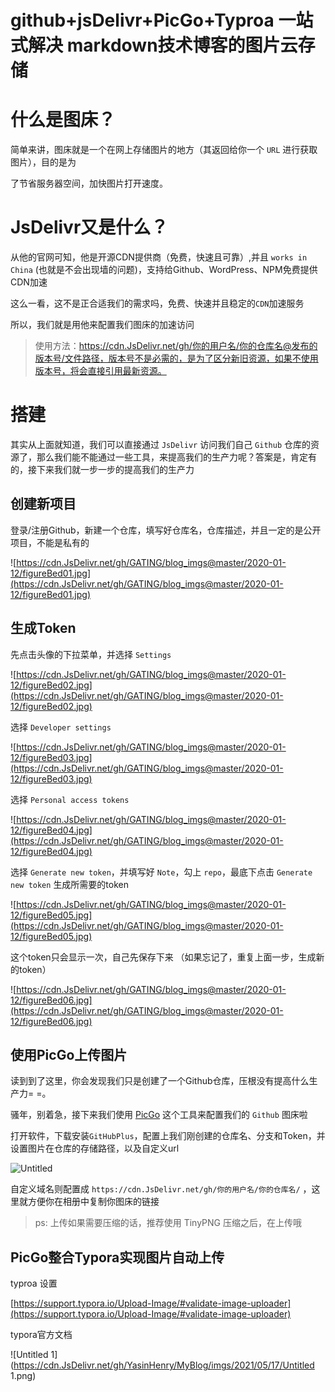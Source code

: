 # github+jsDelivr+PicGo+Typroa 一站式解决 markdown技术博客的图片云存储

# 什么是图床？

简单来讲，图床就是一个在网上存储图片的地方（其返回给你一个 `URL` 进行获取图片），目的是为

了节省服务器空间，加快图片打开速度。

# JsDelivr又是什么？

从他的官网可知，他是开源CDN提供商（免费，快速且可靠）,并且 `works in China` (也就是不会出现墙的问题)，支持给Github、WordPress、NPM免费提供CDN加速

这么一看，这不是正合适我们的需求吗，免费、快速并且稳定的`CDN`加速服务

所以，我们就是用他来配置我们图床的加速访问

> 使用方法：https://cdn.JsDelivr.net/gh/你的用户名/你的仓库名@发布的版本号/文件路径，版本号不是必需的，是为了区分新旧资源，如果不使用版本号，将会直接引用最新资源。

# 搭建

其实从上面就知道，我们可以直接通过 `JsDelivr` 访问我们自己 `Github` 仓库的资源了，那么我们能不能通过一些工具，来提高我们的生产力呢？答案是，肯定有的，接下来我们就一步一步的提高我们的生产力

## 创建新项目

登录/注册Github，新建一个仓库，填写好仓库名，仓库描述，并且一定的是公开项目，不能是私有的

![https://cdn.JsDelivr.net/gh/GATING/blog_imgs@master/2020-01-12/figureBed01.jpg](https://cdn.JsDelivr.net/gh/GATING/blog_imgs@master/2020-01-12/figureBed01.jpg)

## 生成Token

先点击头像的下拉菜单，并选择 `Settings`

![https://cdn.JsDelivr.net/gh/GATING/blog_imgs@master/2020-01-12/figureBed02.jpg](https://cdn.JsDelivr.net/gh/GATING/blog_imgs@master/2020-01-12/figureBed02.jpg)

选择 `Developer settings`

![https://cdn.JsDelivr.net/gh/GATING/blog_imgs@master/2020-01-12/figureBed03.jpg](https://cdn.JsDelivr.net/gh/GATING/blog_imgs@master/2020-01-12/figureBed03.jpg)

选择 `Personal access tokens`

![https://cdn.JsDelivr.net/gh/GATING/blog_imgs@master/2020-01-12/figureBed04.jpg](https://cdn.JsDelivr.net/gh/GATING/blog_imgs@master/2020-01-12/figureBed04.jpg)

选择 `Generate new token`，并填写好 `Note`，勾上 `repo`，最底下点击 `Generate new token` 生成所需要的token

![https://cdn.JsDelivr.net/gh/GATING/blog_imgs@master/2020-01-12/figureBed05.jpg](https://cdn.JsDelivr.net/gh/GATING/blog_imgs@master/2020-01-12/figureBed05.jpg)

这个token只会显示一次，自己先保存下来 （如果忘记了，重复上面一步，生成新的token）

![https://cdn.JsDelivr.net/gh/GATING/blog_imgs@master/2020-01-12/figureBed06.jpg](https://cdn.JsDelivr.net/gh/GATING/blog_imgs@master/2020-01-12/figureBed06.jpg)

## 使用PicGo上传图片

读到到了这里，你会发现我们只是创建了一个Github仓库，压根没有提高什么生产力= =。

骚年，别着急，接下来我们使用 [PicGo](https://github.com/Molunerfinn/picgo/releases) 这个工具来配置我们的 `Github` 图床啦

打开软件，下载安装`GitHubPlus`，配置上我们刚创建的仓库名、分支和Token，并设置图片在仓库的存储路径，以及自定义url

![Untitled](https://cdn.JsDelivr.net/gh/YasinHenry/MyBlog/imgs/2021/05/17/Untitled.png)

自定义域名则配置成 `https://cdn.JsDelivr.net/gh/你的用户名/你的仓库名/` ，这里就方便你在相册中复制你图床的链接

> ps: 上传如果需要压缩的话，推荐使用 TinyPNG 压缩之后，在上传哦

## PicGo整合Typora实现图片自动上传

typroa 设置 

[https://support.typora.io/Upload-Image/#validate-image-uploader](https://support.typora.io/Upload-Image/#validate-image-uploader)

typora官方文档

![Untitled 1](https://cdn.JsDelivr.net/gh/YasinHenry/MyBlog/imgs/2021/05/17/Untitled 1.png)
